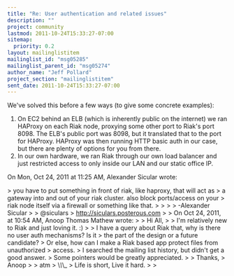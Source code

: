 ```yaml
---
title: "Re: User authentication and related issues"
description: ""
project: community
lastmod: 2011-10-24T15:33:27-07:00
sitemap:
  priority: 0.2
layout: mailinglistitem
mailinglist_id: "msg05285"
mailinglist_parent_id: "msg05274"
author_name: "Jeff Pollard"
project_section: "mailinglistitem"
sent_date: 2011-10-24T15:33:27-07:00
---
```



We've solved this before a few ways (to give some concrete examples):

 1. On EC2 behind an ELB (which is inherently public on the internet) we
 ran HAProxy on each Riak node, proxying some other port to Riak's port 8098.
 The ELB's public port was 8098, but it translated that to the port for
 HAProxy. HAProxy was then running HTTP basic auth in our case, but there
 are plenty of options for you from there.
 2. In our own hardware, we ran Riak through our own load balancer and
 just restricted access to only inside our LAN and our static office IP.

On Mon, Oct 24, 2011 at 11:25 AM, Alexander Sicular wrote:

&gt; you have to put something in front of riak, like haproxy, that will act as
&gt; a gateway into and out of your riak cluster. also block ports/access on your
&gt; riak node itself via a firewall or something like that.
&gt;
&gt;
&gt;
&gt; -Alexander Sicular
&gt;
&gt; @siculars
&gt; http://siculars.posterous.com
&gt;
&gt; On Oct 24, 2011, at 10:54 AM, Anoop Thomas Mathew wrote:
&gt;
&gt; Hi All,
&gt;
&gt; I'm relatively new to Riak and just loving it. :)
&gt;
&gt; I have a query about Riak that, why is there no user auth mechanisms? Is it
&gt; the part of the design or a future candidate?
&gt; Or else, how can I make a Riak based app protect files from unauthorized
&gt; access.
&gt; I searched the mailing list history, but didn't get a good answer.
&gt; Some pointers would be greatly appreciated.
&gt;
&gt; Thanks,
&gt; Anoop
&gt;
&gt; atm
&gt; \\_\\_\\_
&gt; Life is short, Live it hard.
&gt;
&gt;
